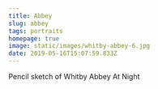 ```yaml
---
title: Abbey
slug: abbey
tags: portraits
homepage: true
image: static/images/whitby-abbey-6.jpg
date: 2019-05-16T15:07:59.833Z
---
```

Pencil sketch of Whitby Abbey At Night
